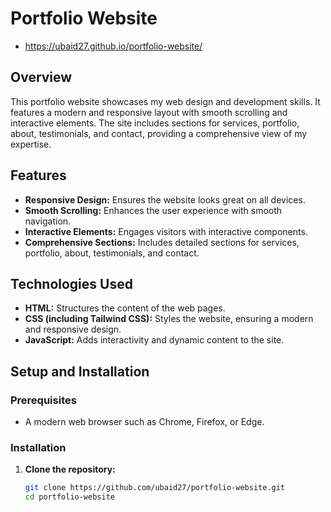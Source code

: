 # Portfolio Website
- https://ubaid27.github.io/portfolio-website/
## Overview
This portfolio website showcases my web design and development skills. It features a modern and responsive layout with smooth scrolling and interactive elements. The site includes sections for services, portfolio, about, testimonials, and contact, providing a comprehensive view of my expertise.

## Features
- **Responsive Design:** Ensures the website looks great on all devices.
- **Smooth Scrolling:** Enhances the user experience with smooth navigation.
- **Interactive Elements:** Engages visitors with interactive components.
- **Comprehensive Sections:** Includes detailed sections for services, portfolio, about, testimonials, and contact.

## Technologies Used
- **HTML:** Structures the content of the web pages.
- **CSS (including Tailwind CSS):** Styles the website, ensuring a modern and responsive design.
- **JavaScript:** Adds interactivity and dynamic content to the site.

## Setup and Installation

### Prerequisites
- A modern web browser such as Chrome, Firefox, or Edge.

### Installation
1. **Clone the repository:**
   ```sh
   git clone https://github.com/ubaid27/portfolio-website.git
   cd portfolio-website
